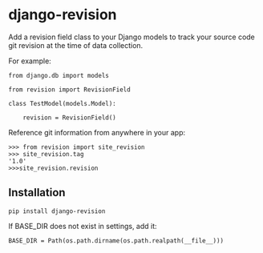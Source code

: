 # django-revision

Add a revision field class to your Django models to track your source code git revision at the time of data collection.

For example:

    from django.db import models
    
    from revision import RevisionField
    
    class TestModel(models.Model):

        revision = RevisionField()

Reference git information from anywhere in your app:

    >>> from revision import site_revision
    >>> site_revision.tag
    '1.0'
    >>>site_revision.revision
    

Installation
------------

    pip install django-revision
    
If BASE_DIR does not exist in settings, add it:

    BASE_DIR = Path(os.path.dirname(os.path.realpath(__file__)))

